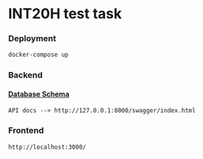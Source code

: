 # INT20H test task

### Deployment

```bash
docker-compose up
```

### Backend

#### [Database Schema](https://dbdiagram.io/d/63dbfa70296d97641d7e0f84)

```
API docs --> http://127.0.0.1:8000/swagger/index.html
```

### Frontend

```http request
http://localhost:3000/
```
